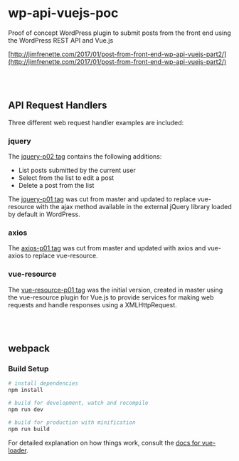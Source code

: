 # wp-api-vuejs-poc
Proof of concept WordPress plugin to submit posts from the front end using the WordPress REST API and Vue.js

[http://jimfrenette.com/2017/01/post-from-front-end-wp-api-vuejs-part2/](http://jimfrenette.com/2017/01/post-from-front-end-wp-api-vuejs-part2/)

<br />
<br />

## API Request Handlers

Three different web request handler examples are included:

### jquery

The [jquery-p02 tag](https://github.com/jimfrenette/wp-api-vuejs-poc/tree/jquery-p02) contains the following additions:

* List posts submitted by the current user
* Select from the list to edit a post
* Delete a post from the list

The [jquery-p01 tag](https://github.com/jimfrenette/wp-api-vuejs-poc/tree/jquery-p01) was cut from master and updated to replace vue-resource with the ajax method available in the external jQuery library loaded by default in WordPress.

### axios

The [axios-p01 tag](https://github.com/jimfrenette/wp-api-vuejs-poc/tree/axios-p01) was cut from master and updated with axios and vue-axios to replace vue-resource.

### vue-resource

The [vue-resource-p01 tag](https://github.com/jimfrenette/wp-api-vuejs-poc/tree/vue-resource-p01) was the initial version, created in master using the vue-resource plugin for Vue.js to provide services for making web requests and handle responses using a XMLHttpRequest.

<br />
<br />

## webpack

### Build Setup

``` bash
# install dependencies
npm install

# build for development, watch and recompile
npm run dev

# build for production with minification
npm run build
```

For detailed explanation on how things work, consult the [docs for vue-loader](http://vuejs.github.io/vue-loader).
